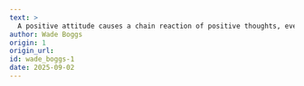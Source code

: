 ```yaml
---
text: >
  A positive attitude causes a chain reaction of positive thoughts, events, and outcomes.
author: Wade Boggs
origin: 1
origin_url:
id: wade_boggs-1
date: 2025-09-02 
---
```

